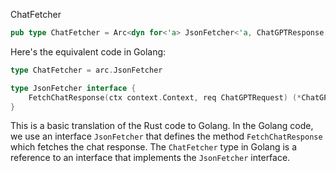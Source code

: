ChatFetcher

```rust
pub type ChatFetcher = Arc<dyn for<'a> JsonFetcher<'a, ChatGPTResponse, ChatGPTRequest>>;
```


Here's the equivalent code in Golang:

```go
type ChatFetcher = arc.JsonFetcher

type JsonFetcher interface {
    FetchChatResponse(ctx context.Context, req ChatGPTRequest) (*ChatGPTResponse, error)
}
``` 

This is a basic translation of the Rust code to Golang. In the Golang code, we use an interface `JsonFetcher` that defines the method `FetchChatResponse` which fetches the chat response. The `ChatFetcher` type in Golang is a reference to an interface that implements the `JsonFetcher` interface.